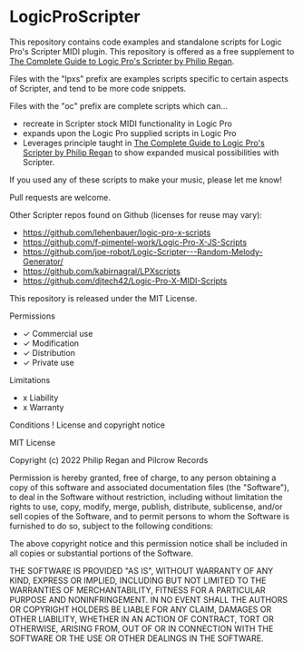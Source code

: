 # LogicProScripter

This repository contains code examples and standalone scripts  for Logic Pro's Scripter MIDI plugin. This repository is offered as a free supplement to [The Complete Guide to Logic Pro's Scripter by Philip Regan](http://books.apple.com/us/book/id1611546793).

Files with the "lpxs" prefix are examples scripts specific to certain aspects of Scripter, and tend to be more code snippets. 

Files with the "oc" prefix are complete scripts which can...
* recreate in Scripter stock MIDI functionality in Logic Pro
* expands upon the Logic Pro supplied scripts in Logic Pro
* Leverages principle taught in [The Complete Guide to Logic Pro's Scripter by Philip Regan](http://books.apple.com/us/book/id1611546793) to show expanded musical possibilities with Scripter.

If you used any of these scripts to make your music, please let me know! 

Pull requests are welcome.

Other Scripter repos found on Github (licenses for reuse may vary):

* https://github.com/lehenbauer/logic-pro-x-scripts
* https://github.com/f-pimentel-work/Logic-Pro-X-JS-Scripts
* https://github.com/joe-robot/Logic-Scripter---Random-Melody-Generator/
* https://github.com/kabirnagral/LPXscripts
* https://github.com/djtech42/Logic-Pro-X-MIDI-Scripts

This repository is released under the MIT License.

Permissions
* ✓ Commercial use
* ✓ Modification
* ✓ Distribution
* ✓ Private use

Limitations
* x Liability
* x Warranty

Conditions
! License and copyright notice

MIT License

Copyright (c) 2022 Philip Regan and Pilcrow Records

Permission is hereby granted, free of charge, to any person obtaining a copy
of this software and associated documentation files (the "Software"), to deal
in the Software without restriction, including without limitation the rights
to use, copy, modify, merge, publish, distribute, sublicense, and/or sell
copies of the Software, and to permit persons to whom the Software is
furnished to do so, subject to the following conditions:

The above copyright notice and this permission notice shall be included in all
copies or substantial portions of the Software.

THE SOFTWARE IS PROVIDED "AS IS", WITHOUT WARRANTY OF ANY KIND, EXPRESS OR
IMPLIED, INCLUDING BUT NOT LIMITED TO THE WARRANTIES OF MERCHANTABILITY,
FITNESS FOR A PARTICULAR PURPOSE AND NONINFRINGEMENT. IN NO EVENT SHALL THE
AUTHORS OR COPYRIGHT HOLDERS BE LIABLE FOR ANY CLAIM, DAMAGES OR OTHER
LIABILITY, WHETHER IN AN ACTION OF CONTRACT, TORT OR OTHERWISE, ARISING FROM,
OUT OF OR IN CONNECTION WITH THE SOFTWARE OR THE USE OR OTHER DEALINGS IN THE
SOFTWARE.
